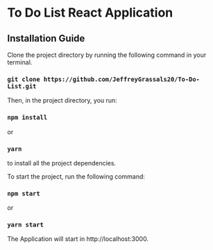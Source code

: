# To Do List React Application

## Installation Guide

Clone the project directory by running the following command in your terminal. 

### `git clone https://github.com/JeffreyGrassals20/To-Do-List.git`

Then, in the project directory, you run:

### `npm install` 

or 

### `yarn`

to install all the project dependencies.

To start the project, run the following command: 

### `npm start` 

or 

### `yarn start`

The Application will start in http://localhost:3000.  
